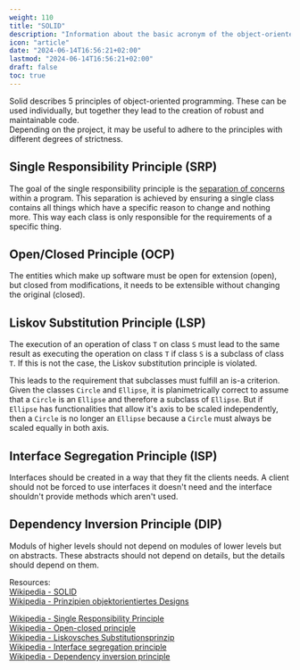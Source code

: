 ```yaml
---
weight: 110
title: "SOLID"
description: "Information about the basic acronym of the object-oriented programming, SOLID."
icon: "article"
date: "2024-06-14T16:56:21+02:00"
lastmod: "2024-06-14T16:56:21+02:00"
draft: false
toc: true
---
```


Solid describes 5 principles of object-oriented programming. These can be used
individually, but together they lead to the creation of robust and maintainable
code.  
Depending on the project, it may be useful to adhere to the principles with
different degrees of strictness.

## Single Responsibility Principle (SRP)

The goal of the single responsibility principle is the [separation of concerns](https://en.wikipedia.org/wiki/Separation_of_concerns) within a program.
This separation is achieved by ensuring a single class contains all things which have a specific reason to change and nothing more.
This way each class is only responsible for the requirements of a specific thing.

## Open/Closed Principle (OCP)

The entities which make up software must be open for extension (open), but
closed from modifications, it needs to be extensible without changing the
original (closed).

## Liskov Substitution Principle (LSP)

The execution of an operation of class `T` on class `S` must lead to the same
result as executing the operation on class `T` if class `S` is a subclass of
class `T`. If this is not the case, the Liskov substitution principle is violated.

This leads to the requirement that subclasses must fulfill an is-a criterion.
Given the classes `Circle` and `Ellipse`, it is planimetrically correct to
assume that a `Circle` is an `Ellipse` and therefore a subclass of `Ellipse`.
But if `Ellipse` has functionalities that allow it's axis to be scaled independently,
then a `Circle` is no longer an `Ellipse` because a `Circle` must always be scaled
equally in both axis.

## Interface Segregation Principle (ISP)

Interfaces should be created in a way that they fit the clients needs.
A client should not be forced to use interfaces it doesn't need and
the interface shouldn't provide methods which aren't used.

## Dependency Inversion Principle (DIP)

Moduls of higher levels should not depend on modules of lower levels but on
abstracts. These abstracts should not depend on details, but the details should
depend on them.

Resources:  
[Wikipedia - SOLID](https://en.wikipedia.org/wiki/SOLID)  
[Wikipedia - Prinzipien objektorientiertes Designs](https://de.wikipedia.org/wiki/Prinzipien_objektorientierten_Designs#SOLID-Prinzipien)  

[Wikipedia - Single Responsibility Principle](https://de.wikipedia.org/wiki/Single-Responsibility-Prinzip)  
[Wikipedia - Open-closed principle](https://en.wikipedia.org/wiki/Open%E2%80%93closed_principle)  
[Wikipedia - Liskovsches Substitutionsprinzip](https://de.wikipedia.org/wiki/Liskovsches_Substitutionsprinzip)  
[Wikipedia - Interface segregation principle]()  
[Wikipedia - Dependency inversion principle](https://en.wikipedia.org/wiki/Dependency_inversion_principle)  
